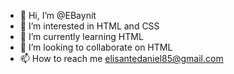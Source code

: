 - 👋 Hi, I’m @EBaynit
- 👀 I’m interested in HTML and CSS
- 🌱 I’m currently learning HTML
- 💞️ I’m looking to collaborate on HTML
- 📫 How to reach me elisantedaniel85@gmail.com

<!---
EBaynit/EBaynit is a ✨ special ✨ repository because its `README.md` (this file) appears on your GitHub profile.
You can click the Preview link to take a look at your changes.
--->
